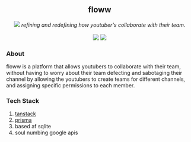 <div align="center">
<h2>floww</h2>
<img src="https://i.imgur.com/VTrFdx4.png">
<i>refining and redefining how youtuber's collaborate with their team.</i>
<br><br>
<img src="https://img.shields.io/badge/Next-black?style=for-the-badge&logo=next.js&logoColor=white">
<img src="https://img.shields.io/badge/YouTube-%23FF0000.svg?style=for-the-badge&logo=YouTube&logoColor=white">
</div>

### About
floww is a platform that allows youtubers to collaborate with their team, without having to worry about their team defecting and sabotaging their channel by allowing the youtubers to create teams for different channels, and assigning specific permissions to each member.

### Tech Stack 

1. [tanstack](https://tanstack.com)
2. [prisma](https://prisma.io)
3. based af sqlite
4. soul numbing google apis
